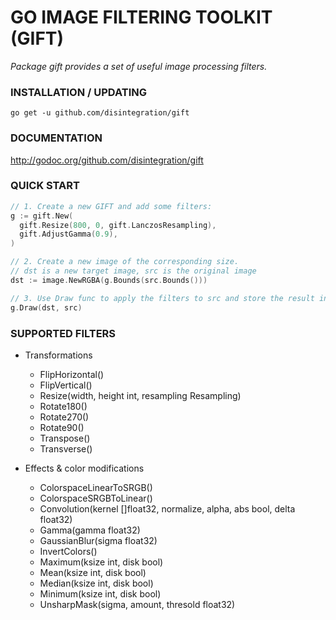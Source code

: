 # GO IMAGE FILTERING TOOLKIT (GIFT)

*Package gift provides a set of useful image processing filters.*


### INSTALLATION / UPDATING

    go get -u github.com/disintegration/gift
  


### DOCUMENTATION

http://godoc.org/github.com/disintegration/gift
  


### QUICK START

```go
// 1. Create a new GIFT and add some filters:
g := gift.New(
  gift.Resize(800, 0, gift.LanczosResampling),
  gift.AdjustGamma(0.9),
)

// 2. Create a new image of the corresponding size.
// dst is a new target image, src is the original image
dst := image.NewRGBA(g.Bounds(src.Bounds()))

// 3. Use Draw func to apply the filters to src and store the result in dst:
g.Draw(dst, src)
``` 


### SUPPORTED FILTERS

+ Transformations

    - FlipHorizontal()
    - FlipVertical()
    - Resize(width, height int, resampling Resampling)
    - Rotate180()
    - Rotate270()
    - Rotate90()
    - Transpose()
    - Transverse()
    
+ Effects & color modifications

    - ColorspaceLinearToSRGB()
    - ColorspaceSRGBToLinear()
    - Convolution(kernel []float32, normalize, alpha, abs bool, delta float32)
    - Gamma(gamma float32)
    - GaussianBlur(sigma float32)
    - InvertColors()
    - Maximum(ksize int, disk bool)
    - Mean(ksize int, disk bool)
    - Median(ksize int, disk bool)
    - Minimum(ksize int, disk bool)
    - UnsharpMask(sigma, amount, thresold float32)

